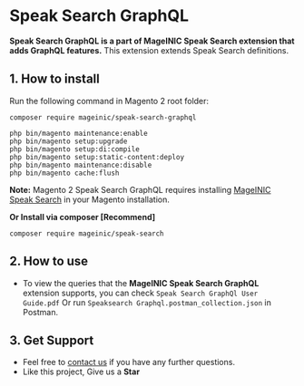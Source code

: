 # Speak Search GraphQL

**Speak Search GraphQL is a part of MageINIC Speak Search extension that adds GraphQL features.** This extension extends Speak Search definitions.

## 1. How to install

Run the following command in Magento 2 root folder:

```
composer require mageinic/speak-search-graphql 

php bin/magento maintenance:enable
php bin/magento setup:upgrade
php bin/magento setup:di:compile
php bin/magento setup:static-content:deploy
php bin/magento maintenance:disable
php bin/magento cache:flush
```

**Note:**
Magento 2 Speak Search GraphQL requires installing [MageINIC Speak Search](https://github.com/mageinic/Speak-Search) in your Magento installation.

**Or Install via composer [Recommend]**
```
composer require mageinic/speak-search
```

## 2. How to use

- To view the queries that the **MageINIC Speak Search GraphQL** extension supports, you can check `Speak Search GraphQl User Guide.pdf` Or run `Speaksearch Graphql.postman_collection.json` in Postman.

## 3. Get Support

- Feel free to [contact us](https://www.mageinic.com/contact.html) if you have any further questions.
- Like this project, Give us a **Star**
